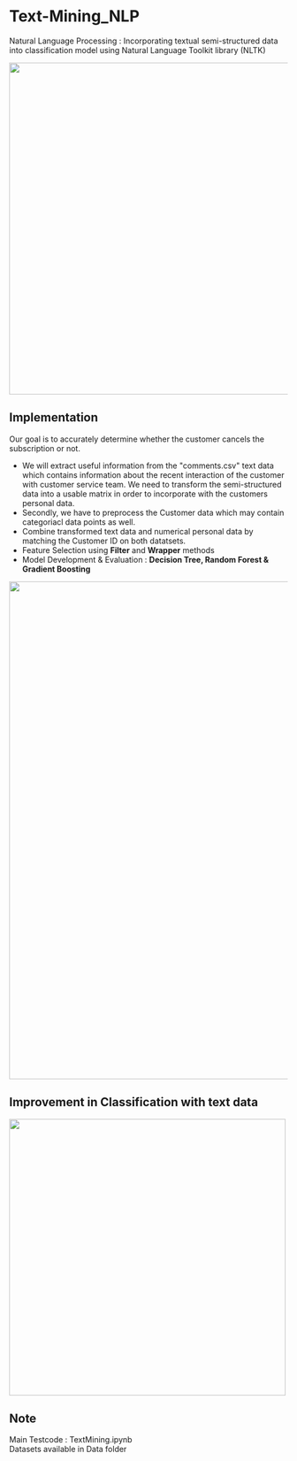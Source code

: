 # Text-Mining_NLP
Natural Language Processing : Incorporating textual semi-structured data into classification model using Natural Language Toolkit library (NLTK)
<br>

<img src="https://user-images.githubusercontent.com/112804900/203012392-3c10dd2c-d9a7-4696-a9a7-1f2f2e8aac81.png" width=600)>

## Implementation
Our goal is to accurately determine whether the customer cancels the subscription or not. 
- We will extract useful information from the "comments.csv" text data which contains information about the recent interaction of the customer with customer service team. We need to transform the semi-structured data into a usable matrix in order to incorporate with the customers personal data.
- Secondly, we have to preprocess the Customer data which may contain categoriacl data points as well.
- Combine transformed text data and numerical personal data by matching the Customer ID on both datatsets.
- Feature Selection using **Filter** and **Wrapper** methods
- Model Development & Evaluation : **Decision Tree, Random Forest & Gradient Boosting**

<img src="https://user-images.githubusercontent.com/112804900/203015469-29d9e406-4c3c-4b1c-bf7c-93a1a5e3301b.png" width=900>

## Improvement in Classification with text data

<img src="https://user-images.githubusercontent.com/112804900/202992612-5e8fd4e4-0e6c-4a99-8d38-5eb0b0f39c7e.png" width=500 >

## Note <br>
Main Testcode : TextMining.ipynb <br>
Datasets available in Data folder <br>

